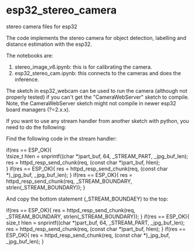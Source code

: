 # esp32_stereo_camera
 stereo camera files for esp32

The code implements the stereo camera for object detection, labelling and distance estimation with the esp32.

The notebooks are:

1. stereo_image_v6.ipynb: this is for calibrating the camera.
2. esp32_stereo_cam.ipynb: this connects to the cameras and does the inference.

The sketch in esp32_webcam can be used to run the camera (although not properly tested) if you can't get the "CameraWebServer" sketch to compile. Note, the CameraWebServer sketch might not compile in newer esp32 board managers (?=2.x.x).

If you want to use any stream handler from another sketch with python, you need to do the following:

Find the following code in the stream handler:

  if(res == ESP_OK){  
        \tsize_t hlen = snprintf((char *)part_buf, 64, _STREAM_PART, _jpg_buf_len);      
        res = httpd_resp_send_chunk(req, (const char *)part_buf, hlen);      
    }
    if(res == ESP_OK){
        res = httpd_resp_send_chunk(req, (const char *)_jpg_buf, _jpg_buf_len);
    }
    if(res == ESP_OK){
        res = httpd_resp_send_chunk(req, _STREAM_BOUNDARY, strlen(_STREAM_BOUNDARY));
    }
    
    
And copy the bottom statement (_STREAM_BOUNDAEY) to the top:

   if(res == ESP_OK){
        res = httpd_resp_send_chunk(req, _STREAM_BOUNDARY, strlen(_STREAM_BOUNDARY));
    }
   if(res == ESP_OK){
        size_t hlen = snprintf((char *)part_buf, 64, _STREAM_PART, _jpg_buf_len);
        res = httpd_resp_send_chunk(req, (const char *)part_buf, hlen);
    }
    if(res == ESP_OK){
        res = httpd_resp_send_chunk(req, (const char *)_jpg_buf, _jpg_buf_len);
    }
    
    
    

